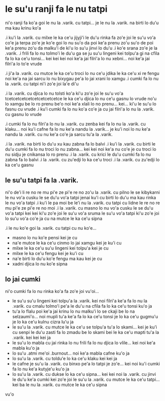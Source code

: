 # le su'u ranji fa le nu tatpi
ni'o ranji fa ko'a goi le nu la .varik. cu tatpi... je le nu la .varik. na birti lo du'u ma kau krinu ko'a

.i ku'i la .varik. cu milxe le ka ce'u jijyji'i le du'u rinka fa zo'e joi le su'u vo'a co'e ja terpa zo'e je ko'e goi lo nu su'o da poi ke'a prenu zo'u su'o de poi ke'a prenu zo'u da malku'i de ki'u lo su'u jinvi lo du'u  .i ko'e srana zo'e je la .varik.  .i frili fa lo nu tolmo'i le du'u ga se ju su'u lingeni kei tolpu'a gi na cfila fa lo ka ce'u tonsi... kei kei kei noi ke'a jai filri'a lo nu xebni... noi ke'a jai filri'a lo to'e vrude

.i ji'a la .varik. cu mutce le ka ce'u troci lo nu ce'u jdika le ka ce'u xi re fengu noi ke'a na jai sarcu lo nu bixygau pe'a lo jai xrani lo xamgu  .i cumki fa lo nu la .varik. cu tatpi ni'i zo'e joi la'e di'u

.i la .varik. cu djica lo nu tolsti ko'a ki'u zo'e joi le su'u vo'a tcetcetcetcetcetcetcetcetce le ka ce'u djica lo nu ce'u gasnu lo vrude no'u lo xamgu be lo ro prenu be'o noi ke'a xlali lo no prenu... kei... ki'u le su'u lo fasnu cu vrude  .i ku'i cumki fa lo nu ko'a co'e ja cu jai filri'a lo nu la .varik. cu gasnu lo vrude

.i cumki fa lo nu filri'a lo nu la .varik. cu zenba kei fa lo nu la .varik. cu klaku... noi ku'i cafne fa lo nu ke'a nandu la .varik... je ku'i noi lo nu ke'a nandu la .varik. cu nu ke'a co'e ja sarcu tu'a la .varik.

.i la .varik. na birti lo du'u xu kau zabna fa lo balvi  .i ku'i la .varik. cu birti le du'u cumki fa lo nu troci lo nu zabna... kei kei noi ke'a nu co'e je cu troci lo nu sidju je cnikansa lo ro prenu  .i la .varik. cu krici le du'u cumki fa lo nu zabna fa lo balvi  .i la .varik. cu zu'edji lo ka ce'u troci  .i la .varik. cu zu'edji lo ka ce'u gasnu

## le su'u tatpi fa la .varik.
ni'o de'i li re no re mu pi'e ze pi'e re no zo'u la .varik. cu pilno le se kibykarni le nu vo'a cusku le se du'u vo'a tatpi jenai ku'i cu birti lo du'u ma kau rinka le nu vo'a tatpi  .i ku'i le pa moi be le'i nu la .varik. cu tatpi cu lidne le re no re mu pi'e ze pi'e re no moi  .i la .varik. cu masno lo nu vo'a cusku le se du'u vo'a tatpi kei kei ki'u zo'e joi le su'u vo'a sruma le su'u vo'a tatpi ki'u zo'e joi lo su'u vo'a co'e ja cu na mutce le ka ce'u sipna

.i le nu ko'e goi la .varik. cu tatpi cu nu ko'e...

* masno lo nu ko'e pensi kei je cu
* na'e mutce le ka ce'u cinmo lo jai xamgu kei je ku'i cu
* milxe le ka ce'u su'u lingeni kei tolpu'a kei je cu
* milxe le ka ce'u fengu kei je ku'i cu
* na'e birti lo du'u ko'e fengu ma kau kei je cu
* xadni djica lo nu ko'e sipna

## lo jai cumki
ni'o cumki fa lo nu rinka ko'a fa zo'e joi vu'oi...

* le su'u su'u lingeni kei tolpu'a la .varik. kei noi filri'a ke'a fa lo nu la .varik. cu cmalu tolmo'i pe'a le du'u na cfila fa lo ka ce'u tonsi ku'o ja
* tu'a lo flalu poi ke'a jai krinu lo nu malku'i lo se ckaji be lo na selzaumi'o... noi mupli tu'a ke'a fa lo ka ce'u tonsi je lo ka ce'u gugmu'u je lo ka ce'u kulnu cizra lu'u ja
* le su'u la .varik. cu mutce le ka ce'u se tolpu'a tu'a lo skami... kei je ku'i cu senpi le du'u zasti fa lo zmadu be lo skami bei le ka ce'u mapti tu'a la .varik. kei kei kei ja
* le su'u lo mabla cu jai rinka lo nu frili fa lo nu djica lo vlile... kei noi ke'a mabla ku'o ja
* lo su'u .atmi me'oi .burnout... noi ke'a mabla cafne ku'o ja
* lo su'u la .varik. cu toldu'e lo ka ce'u klaku kei kei ja
* le cafne je su'u la .varik. cu binxo pe'a lo tatpi je zo'e... kei noi ku'i cumki fa lo nu ke'a kutyje'u ku'o ja
* lo su'u la .varik. cu dukse lo ka ce'u sipna... kei kei noi la .varik. cu jinvi le du'u ke'a cumki kei zo'e joi le su'u la .varik. cu mutce le ka ce'u tatpi... kei ba le nu la .varik. cu mutce le ka ce'u sipna

vu'o

